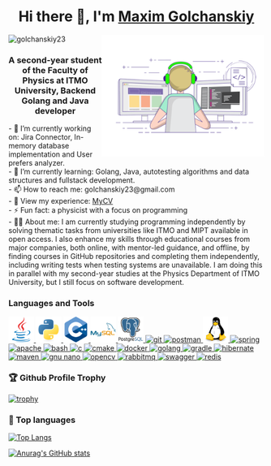 <h1 align="center">Hi there 👋, I'm <a href="https://t.me/MaXimMaXiM209" target="_blank">Maxim Golchanskiy</a> 
</h1>
<img align="right" alt="Coding" width="320" src="https://raw.githubusercontent.com/devSouvik/devSouvik/master/gif3.gif">
<p align="left"> <img src="https://komarev.com/ghpvc/?username=golchanskiy23&label=Profile%20views&color=0e75b6&style=flat" alt="golchanskiy23" /> </p>
<h3 align="center">A second-year student of the Faculty of Physics at ITMO University, Backend Golang and Java developer</h3>
- 🔭 I’m currently working on: Jira Connector, In-memory database implementation and User prefers analyzer.  </br>
- 🌱 I’m currently learning: Golang, Java, autotesting algorithms and data structures and fullstack development.  </br>
- 📫 How to reach me: golchanskiy23@gmail.com  </br>
- 📄 View my experience: <a href="https://drive.google.com/file/d/1Iwb38yW9IBMVi2cEB0JrSq_hPObmbaCA/view?usp=sharing">MyCV</a>  </br>
- ⚡ Fun fact: a physicist with a focus on programming  </br>
- 🙋‍♂️ About me: I am currently studying programming independently by solving thematic tasks from universities like ITMO and MIPT available in open access. I also enhance my skills through educational courses from major companies, both online, with mentor-led guidance, and offline, by finding courses in GitHub repositories and completing them independently, including writing tests when testing systems are unavailable. I am doing this in parallel with my second-year studies at the Physics Department of ITMO University, but I still focus on software development.  </br>
<h3>Languages and Tools</h3>
<p align="left">
  <a href="https://www.java.com" target="_blank" rel="noreferrer"> <img src="https://raw.githubusercontent.com/devicons/devicon/master/icons/java/java-original.svg" alt="java" width="50" height="50"/> </a>
  <a href="https://www.python.org" target="_blank" rel="noreferrer"> <img src="https://raw.githubusercontent.com/devicons/devicon/master/icons/python/python-original.svg" alt="python" width="50" height="50"/> </a>
  <a href="https://www.w3schools.com/cpp/" target="_blank" rel="noreferrer"> <img src="https://raw.githubusercontent.com/devicons/devicon/master/icons/cplusplus/cplusplus-original.svg" alt="cplusplus" width="50" height="50"/> </a>
  <a href="https://www.mysql.com/" target="_blank" rel="noreferrer"> <img src="https://raw.githubusercontent.com/devicons/devicon/master/icons/mysql/mysql-original-wordmark.svg" alt="mysql" width="50" height="50"/> </a> 
  <a href="https://www.postgresql.org" target="_blank" rel="noreferrer"> <img src="https://raw.githubusercontent.com/devicons/devicon/master/icons/postgresql/postgresql-original-wordmark.svg" alt="postgresql" width="50" height="50"/> </a>
  <a href="https://git-scm.com/" target="_blank" rel="noreferrer"> <img src="https://www.vectorlogo.zone/logos/git-scm/git-scm-icon.svg" alt="git" width="50" height="50"/> </a>
  <a href="https://postman.com" target="_blank" rel="noreferrer"> <img src="https://www.vectorlogo.zone/logos/getpostman/getpostman-icon.svg" alt="postman" width="50" height="50"/> </a>
  <a href="https://www.linux.org/" target="_blank" rel="noreferrer"> <img src="https://raw.githubusercontent.com/devicons/devicon/master/icons/linux/linux-original.svg" alt="linux" width="50" height="50"/> </a>
  <a href="https://spring.io/" target="_blank" rel="noreferrer"> <img src="https://www.vectorlogo.zone/logos/springio/springio-icon.svg" alt="spring" width="50" height="50"/> </a>
  <a href="https://httpd.apache.org/" target="_blank" rel="noreferrer"> <img src="https://cdn.jsdelivr.net/gh/devicons/devicon@latest/icons/apache/apache-original.svg" alt="apache" width="50" height="50"/> </a>
  <a href="https://ru.wikipedia.org/wiki/Bash" target="_blank" rel="noreferrer"> <img src="https://cdn.jsdelivr.net/gh/devicons/devicon@latest/icons/bash/bash-original.svg" alt="bash" width="50" height="50"/> </a>
  <a href="https://www.w3schools.com/c/c_intro.php" target="_blank" rel="noreferrer"> <img src="https://cdn.jsdelivr.net/gh/devicons/devicon@latest/icons/c/c-original.svg" alt="c" width="50" height="50"/> </a>
  <a href="https://cmake.org/" target="_blank" rel="noreferrer"> <img src="https://cdn.jsdelivr.net/gh/devicons/devicon@latest/icons/cmake/cmake-original.svg" alt="cmake" width="50" height="50"/> </a> 
  <a href="https://www.docker.com/" target="_blank" rel="noreferrer"> <img src="https://cdn.jsdelivr.net/gh/devicons/devicon@latest/icons/docker/docker-original.svg" alt="docker" width="50" height="50"/> </a>
  <a href="https://go.dev/" target="_blank" rel="noreferrer"> <img src="https://cdn.jsdelivr.net/gh/devicons/devicon@latest/icons/go/go-original-wordmark.svg" alt="golang" width="50" height="50"/> </a>
  <a href="https://gradle.org/" target="_blank" rel="noreferrer"> <img src="https://cdn.jsdelivr.net/gh/devicons/devicon@latest/icons/gradle/gradle-original.svg" alt="gradle" width="50" height="50"/> </a>
  <a href="https://hibernate.org/" target="_blank" rel="noreferrer"> <img src="https://cdn.jsdelivr.net/gh/devicons/devicon@latest/icons/hibernate/hibernate-original.svg" alt="hibernate" width="50" height="50"/> </a>
  <a href="https://maven.apache.org/" target="_blank" rel="noreferrer"> <img src="https://cdn.jsdelivr.net/gh/devicons/devicon@latest/icons/maven/maven-original-wordmark.svg" alt="maven" width="50" height="50"/> </a>
   <a href="https://help.ubuntu.ru/wiki/nano" target="_blank" rel="noreferrer"> <img src="https://cdn.jsdelivr.net/gh/devicons/devicon@latest/icons/nano/nano-original-wordmark.svg"" alt="gnu nano" width="50" height="50"/> </a>
  <a href="https://opencv.org/" target="_blank" rel="noreferrer"> <img src="https://cdn.jsdelivr.net/gh/devicons/devicon@latest/icons/opencv/opencv-original-wordmark.svg" alt="opencv" width="50" height="50"/> </a>
  <a href="https://www.rabbitmq.com/" target="_blank" rel="noreferrer"> <img src="https://cdn.jsdelivr.net/gh/devicons/devicon@latest/icons/rabbitmq/rabbitmq-original.svg" alt="rabbitmq" width="50" height="50"/> </a>
  <a href="https://swagger.io/" target="_blank" rel="noreferrer"> <img src="https://cdn.jsdelivr.net/gh/devicons/devicon@latest/icons/swagger/swagger-original.svg"  alt="swagger" width="50" height="50"/> </a>
  <a href="https://redis.io/" target="_blank" rel="noreferrer"> <img src="https://cdn.jsdelivr.net/gh/devicons/devicon@latest/icons/redis/redis-original.svg"  alt="redis" width="50" height="50"/> </a>
  </p>

<h3>🏆 Github Profile Trophy</h3>

[![trophy](https://github-profile-trophy.vercel.app/?username=golchanskiy23)](https://github.com/golchanskiy23/github-profile-trophy)

<h3>👑 Top languages</h3>

[![Top Langs](https://github-readme-stats.vercel.app/api/top-langs/?username=golchanskiy23&layout=compact)](https://github.com/golchanskiy23/github-readme-stats)

[![Anurag's GitHub stats](https://github-readme-stats.vercel.app/api?username=golchanskiy23)](https://github.com/mMm1m/github-readme-stats)

<!--
Here are some ideas to get you started:

- 👯 I’m looking to collaborate on ...
- 🤔 I’m looking for help with ...
- 💬 Ask me about ...
- 😄 Pronouns: ...
-->
